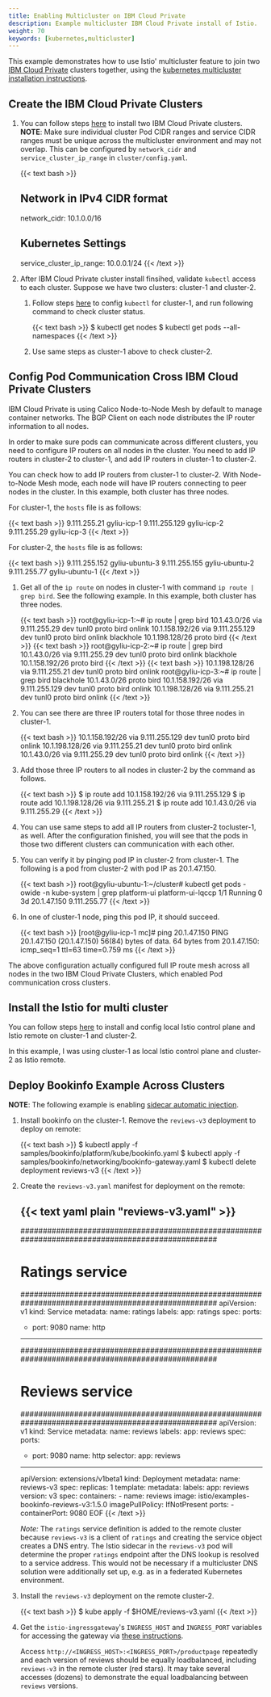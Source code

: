 ```yaml
---
title: Enabling Multicluster on IBM Cloud Private
description: Example multicluster IBM Cloud Private install of Istio.
weight: 70
keywords: [kubernetes,multicluster]
---
```


This example demonstrates how to use Istio' multicluster feature to join two
[IBM Cloud Private](https://www.ibm.com/cloud/private) clusters together,
using the [kubernetes multicluster installation instructions](/docs/setup/kubernetes/multicluster-install/).

## Create the IBM Cloud Private Clusters

1.  You can follow steps [here](https://www.ibm.com/support/knowledgecenter/en/SSBS6K_2.1.0.3/installing/installing.html)
    to install two IBM Cloud Private clusters.
    __NOTE__: Make sure individual cluster Pod CIDR ranges and service CIDR ranges must be unique across the multicluster
    environment and may not overlap. This can be configured by `network_cidr` and `service_cluster_ip_range` in `cluster/config.yaml`.
    
    {{< text bash >}}
    ## Network in IPv4 CIDR format
    network_cidr: 10.1.0.0/16

    ## Kubernetes Settings
    service_cluster_ip_range: 10.0.0.1/24
    {{< /text >}}

1.  After IBM Cloud Private cluster install finsihed, validate `kubectl` access to each cluster. Suppose we have
    two clusters: cluster-1 and cluster-2.

    1.  Follow steps [here](https://www.ibm.com/support/knowledgecenter/SSBS6K_2.1.0.3/manage_cluster/cfc_cli.html)
        to config `kubectl` for cluster-1, and run following command to check cluster status.

        {{< text bash >}}
        $ kubectl get nodes
        $ kubectl get pods --all-namespaces
        {{< /text >}}

    1.  Use same steps as cluster-1 above to check cluster-2.
    
## Config Pod Communication Cross IBM Cloud Private Clusters

IBM Cloud Private is using Calico Node-to-Node Mesh by default to manage container networks. The BGP Client
on each node distributes the IP router information to all nodes.

In order to make sure pods can communicate across different clusters, you need to configure IP routers on
all nodes in the cluster. You need to add IP routers in cluster-2 to cluster-1, and add IP routers in
cluster-1 to cluster-2.

You can check how to add IP routers from cluster-1 to cluster-2. With Node-to-Node Mesh mode, each node will
have IP routers connecting to peer nodes in the cluster. In this example, both cluster has three nodes.

For cluster-1, the `hosts` file is as follows:

{{< text bash >}}
9.111.255.21 gyliu-icp-1
9.111.255.129 gyliu-icp-2
9.111.255.29 gyliu-icp-3
{{< /text >}}

For cluster-2, the `hosts` file is as follows:

{{< text bash >}}
9.111.255.152 gyliu-ubuntu-3
9.111.255.155 gyliu-ubuntu-2
9.111.255.77 gyliu-ubuntu-1
{{< /text >}}

1.  Get all of the `ip route` on nodes in cluster-1 with command `ip route | grep bird`. See the following
    example. In this example, both cluster has three nodes.

    {{< text bash >}}
    root@gyliu-icp-1:~# ip route | grep bird
    10.1.43.0/26 via 9.111.255.29 dev tunl0 proto bird onlink
    10.1.158.192/26 via 9.111.255.129 dev tunl0 proto bird onlink
    blackhole 10.1.198.128/26 proto bird
    {{< /text >}}
    {{< text bash >}}
    root@gyliu-icp-2:~# ip route | grep bird
    10.1.43.0/26 via 9.111.255.29 dev tunl0  proto bird onlink
    blackhole 10.1.158.192/26  proto bird
    {{< /text >}}
    {{< text bash >}}
    10.1.198.128/26 via 9.111.255.21 dev tunl0  proto bird onlink
    root@gyliu-icp-3:~# ip route | grep bird
    blackhole 10.1.43.0/26  proto bird
    10.1.158.192/26 via 9.111.255.129 dev tunl0  proto bird onlink
    10.1.198.128/26 via 9.111.255.21 dev tunl0  proto bird onlink
    {{< /text >}}

1.  You can see there are three IP routers total for those three nodes in cluster-1.

    {{< text bash >}}
    10.1.158.192/26 via 9.111.255.129 dev tunl0  proto bird onlink
    10.1.198.128/26 via 9.111.255.21 dev tunl0  proto bird onlink
    10.1.43.0/26 via 9.111.255.29 dev tunl0  proto bird onlink
    {{< /text >}}

1.  Add those three IP routers to all nodes in cluster-2 by the command as follows.

    {{< text bash >}}
    $ ip route add 10.1.158.192/26 via 9.111.255.129 
    $ ip route add 10.1.198.128/26 via 9.111.255.21
    $ ip route add 10.1.43.0/26 via 9.111.255.29
    {{< /text >}}

1.  You can use same steps to add all IP routers from cluster-2 tocluster-1, as well. After the configuration
    finished, you will see that the pods in those two different clusters can communication with each other.

1.  You can verify it by pinging pod IP in cluster-2 from cluster-1. The following is a pod from cluster-2 with
    pod IP as 20.1.47.150.

    {{< text bash >}}
    root@gyliu-ubuntu-1:~/cluster# kubectl get pods -owide  -n kube-system | grep platform-ui
    platform-ui-lqccp                                             1/1       Running     0          3d        20.1.47.150     9.111.255.77
    {{< /text >}}

1.  In one of cluster-1 node, ping this pod IP, it should succeed.

    {{< text bash >}}
    [root@gyliu-icp-1 mc]# ping 20.1.47.150
    PING 20.1.47.150 (20.1.47.150) 56(84) bytes of data.
    64 bytes from 20.1.47.150: icmp_seq=1 ttl=63 time=0.759 ms
    {{< /text >}}

The above configuration actually configured full IP route mesh across all nodes in the two IBM Cloud Private Clusters,
which enabled Pod communication cross clusters.

## Install the Istio for multi cluster

You can follow steps [here](/docs/setup/kubernetes/multicluster-install/) to install and config local Istio control plane
and Istio remote on cluster-1 and cluster-2.

In this example, I was using cluster-1 as local Istio control plane and cluster-2 as Istio remote.

## Deploy Bookinfo Example Across Clusters

__NOTE__: The following example is enabling [sidecar automatic injection](/docs/setup/kubernetes/sidecar-injection/#automatic-sidecar-injection).

1.  Install bookinfo on the cluster-1. Remove the `reviews-v3` deployment to deploy on remote:

    {{< text bash >}}
    $ kubectl apply -f samples/bookinfo/platform/kube/bookinfo.yaml
    $ kubectl apply -f samples/bookinfo/networking/bookinfo-gateway.yaml
    $ kubectl delete deployment reviews-v3
    {{< /text >}}

1.  Create the `reviews-v3.yaml` manifest for deployment on the remote:

    {{< text yaml plain "reviews-v3.yaml" >}}
    ---
    ##################################################################################################
    # Ratings service
    ##################################################################################################
    apiVersion: v1
    kind: Service
    metadata:
      name: ratings
      labels:
        app: ratings
    spec:
      ports:
      - port: 9080
        name: http
    ---
    ##################################################################################################
    # Reviews service
    ##################################################################################################
    apiVersion: v1
    kind: Service
    metadata:
      name: reviews
      labels:
        app: reviews
    spec:
      ports:
      - port: 9080
        name: http
      selector:
        app: reviews
    ---
    apiVersion: extensions/v1beta1
    kind: Deployment
    metadata:
      name: reviews-v3
    spec:
      replicas: 1
      template:
        metadata:
          labels:
            app: reviews
            version: v3
        spec:
          containers:
          - name: reviews
            image: istio/examples-bookinfo-reviews-v3:1.5.0
            imagePullPolicy: IfNotPresent
            ports:
            - containerPort: 9080
    EOF
    {{< /text >}}

    _Note:_ The `ratings` service definition is added to the remote cluster because `reviews-v3` is a
    client of `ratings` and creating the service object creates a DNS entry.  The Istio sidecar in the
    `reviews-v3` pod will determine the proper `ratings` endpoint after the DNS lookup is resolved to a
    service address.  This would not be necessary if a multicluster DNS solution were additionally set up, e.g. as
    in a federated Kubernetes environment.

1.  Install the `reviews-v3` deployment on the remote cluster-2.

    {{< text bash >}}
    $ kube apply -f $HOME/reviews-v3.yaml
    {{< /text >}}

1.  Get the `istio-ingressgateway`'s `INGRESS_HOST` and `INGRESS_PORT` variables for accessing the gateway via
    [these instructions](/docs/tasks/traffic-management/ingress/#determining-the-ingress-ip-and-ports).

    Access `http://<INGRESS_HOST>:<INGRESS_PORT>/productpage` repeatedly and each version of reviews should be equally
    loadbalanced, including `reviews-v3` in the remote cluster (red stars). It may take several accesses (dozens) to
    demonstrate the equal loadbalancing between `reviews` versions.
